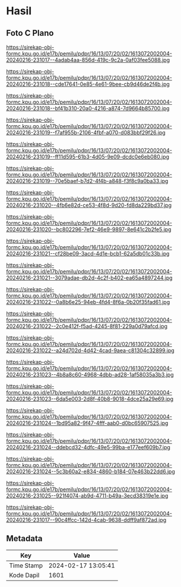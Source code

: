 # Hasil

## Foto C Plano

https://sirekap-obj-formc.kpu.go.id/e17b/pemilu/pdpr/16/13/07/20/02/1613072002004-20240216-231017--4adab4aa-856d-419c-9c2a-0af03fee5088.jpg

https://sirekap-obj-formc.kpu.go.id/e17b/pemilu/pdpr/16/13/07/20/02/1613072002004-20240216-231018--cde17641-0e85-4e61-9bee-cb9d46de2f4b.jpg

https://sirekap-obj-formc.kpu.go.id/e17b/pemilu/pdpr/16/13/07/20/02/1613072002004-20240216-231018--bf41b310-20a0-4216-a874-7d9664b85700.jpg

https://sirekap-obj-formc.kpu.go.id/e17b/pemilu/pdpr/16/13/07/20/02/1613072002004-20240216-231019--f7af955b-2106-4fbf-a070-d083bbf29f26.jpg

https://sirekap-obj-formc.kpu.go.id/e17b/pemilu/pdpr/16/13/07/20/02/1613072002004-20240216-231019--ff11d595-61b3-4d05-9e09-dcdc0e6eb080.jpg

https://sirekap-obj-formc.kpu.go.id/e17b/pemilu/pdpr/16/13/07/20/02/1613072002004-20240216-231019--70e5baef-b7d2-4f4b-a848-f3f8c9a0ba33.jpg

https://sirekap-obj-formc.kpu.go.id/e17b/pemilu/pdpr/16/13/07/20/02/1613072002004-20240216-231020--4fb6e82d-ce53-4f8d-9d20-fd8da229bd37.jpg

https://sirekap-obj-formc.kpu.go.id/e17b/pemilu/pdpr/16/13/07/20/02/1613072002004-20240216-231020--bc802296-7ef2-46e9-9897-8e641c2b2fe5.jpg

https://sirekap-obj-formc.kpu.go.id/e17b/pemilu/pdpr/16/13/07/20/02/1613072002004-20240216-231021--cf28be09-3acd-4d1e-bcb1-62a5db01c33b.jpg

https://sirekap-obj-formc.kpu.go.id/e17b/pemilu/pdpr/16/13/07/20/02/1613072002004-20240216-231021--3079adae-db2d-4c2f-b402-ea65a4897244.jpg

https://sirekap-obj-formc.kpu.go.id/e17b/pemilu/pdpr/16/13/07/20/02/1613072002004-20240216-231022--0a8b6e25-94eb-4fd4-8f6a-0b20f35fad61.jpg

https://sirekap-obj-formc.kpu.go.id/e17b/pemilu/pdpr/16/13/07/20/02/1613072002004-20240216-231022--2c0e412f-f5ad-4245-8f81-229a0d79afcd.jpg

https://sirekap-obj-formc.kpu.go.id/e17b/pemilu/pdpr/16/13/07/20/02/1613072002004-20240216-231022--a24d702d-4d42-4cad-9aea-c81304c32899.jpg

https://sirekap-obj-formc.kpu.go.id/e17b/pemilu/pdpr/16/13/07/20/02/1613072002004-20240216-231023--4b8a8c60-4968-4dbb-ad28-1af58035a3b3.jpg

https://sirekap-obj-formc.kpu.go.id/e17b/pemilu/pdpr/16/13/07/20/02/1613072002004-20240216-231023--6da5e003-2d8f-40b8-9018-4dce25a29e69.jpg

https://sirekap-obj-formc.kpu.go.id/e17b/pemilu/pdpr/16/13/07/20/02/1613072002004-20240216-231024--1bd95a82-9f47-4fff-aab0-d0bc65907525.jpg

https://sirekap-obj-formc.kpu.go.id/e17b/pemilu/pdpr/16/13/07/20/02/1613072002004-20240216-231024--ddebcd32-4dfc-49e5-99ba-e177eef609b7.jpg

https://sirekap-obj-formc.kpu.go.id/e17b/pemilu/pdpr/16/13/07/20/02/1613072002004-20240216-231024--5c3b60a2-e834-4860-b184-07e463b22dd6.jpg

https://sirekap-obj-formc.kpu.go.id/e17b/pemilu/pdpr/16/13/07/20/02/1613072002004-20240216-231025--921f4074-ab9d-4711-b49a-3ecd38319e1e.jpg

https://sirekap-obj-formc.kpu.go.id/e17b/pemilu/pdpr/16/13/07/20/02/1613072002004-20240216-231017--90c4ffcc-142d-4cab-9638-ddff9af872ad.jpg


## Metadata

| Key        | Value               |
| ---------- | ------------------- |
| Time Stamp | 2024-02-17 13:05:41 |
| Kode Dapil | 1601                |



